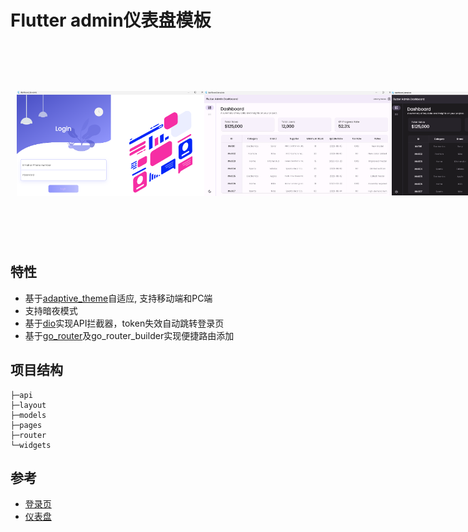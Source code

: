 # Flutter admin仪表盘模板
<div style="display:flex;align-items: center; justify-content: space-aroud; height:100%;padding:10px;height:300px;">
    <img src="./login.png" width=300 >
    <img src="./dashboard.png" width=300 >
    <img src="./dashboard_dark.png" width=300 >
</div>

## 特性
- 基于[adaptive_theme](https://pub.dev/packages/adaptive_theme)自适应, 支持移动端和PC端
- 支持暗夜模式
- 基于[dio](https://pub.dev/packages/dio)实现API拦截器，token失效自动跳转登录页
- 基于[go_router](https://pub.dev/packages/go_router)及go_router_builder实现便捷路由添加

## 项目结构
```
├─api                                      
├─layout                  
├─models                  
├─pages
├─router
└─widgets
```

## 参考
- [登录页](https://github.com/afgprogrammer/Flutter-Login-Page-UI)
- [仪表盘](https://github.com/htsuruo/flutter-admin-dashboard-template)